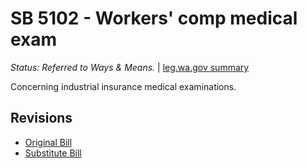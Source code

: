 # SB 5102 - Workers' comp medical exam
*Status: Referred to Ways & Means.* | [leg.wa.gov summary](https://app.leg.wa.gov/billsummary?BillNumber=5102&Year=2021)

Concerning industrial insurance medical examinations.

## Revisions
* [Original Bill](1/)
* [Substitute Bill](S/)